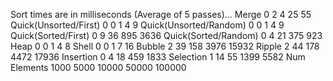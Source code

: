 Sort times are in milliseconds (Average of 5 passes)...
Merge                            0         2         4        25        55
Quick(Unsorted/First)            0         0         1         4         9
Quick(Unsorted/Random)           0         0         1         4         9
Quick(Sorted/First)              0         9        36       895      3636
Quick(Sorted/Random)             0         4        21       375       923
Heap                             0         0         1         4         8
Shell                            0         0         1         7        16
Bubble                           2        39       158      3976     15932
Ripple                           2        44       178      4472     17936
Insertion                        0         4        18       459      1833
Selection                        1        14        55      1399      5582
Num Elements                  1000      5000     10000     50000    100000
